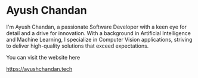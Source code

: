# Ayush Chandan

I'm Ayush Chandan, a passionate Software Developer with a keen eye for detail and a drive for innovation. With a background in Artificial Intelligence and Machine Learning, I specialize in Computer Vision applications, striving to deliver high-quality solutions that exceed expectations.

You can visit the website here

https://ayushchandan.tech
